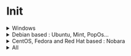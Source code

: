 <!-- markdownlint-disable MD033 -->
# Init

<details>
  <summary>Windows</summary>
  
## Choco

- [ ] install [chocolatey](https://chocolatey.org/install)

## Cmd as admin

```bash
choco feature enable -n allowGlobalConfirmation
choco install ^
7zip.install ^
adb ^
airexplorer ^
ant-renamer ^
araxismerge ^
audacity ^
autohotkey.portable ^
autoruns ^
avidemux ^
bulk-crap-uninstaller ^
chocolatey ^
chocolatey-compatibility.extension ^
chocolatey-core.extension ^
chocolatey-dotnetfx.extension ^
chocolatey-misc-helpers.extension ^
chocolatey-windowsupdate.extension ^
chocolateygui ^
clavier-plus.install ^
cpu-z.install ^
deezer ^
deno ^
digikam ^
directx ^
discord.install ^
dnsjumper ^
dotnet-6.0-desktopruntime ^
dotnet-7.0-desktopruntime ^
dotnet-desktopruntime ^
DotNet3.5 ^
DotNet4.5.2 ^
dotnetfx ^
exiftool ^
exiftoolgui ^
ffmpeg ^
filebot ^
filezilla ^
geekbench5 ^
geforce-experience ^
Ghostscript ^
Ghostscript.app ^
git.install ^
gnumeric ^
GoogleChrome ^
gpu-z ^
greenshot ^
handbrake.install ^
hashmyfiles ^
hpusbdisk ^
hyperfine ^
imageglass ^
InkScape ^
irfanview ^
irfanviewplugins ^
javaruntime ^
jbs ^
jre8 ^
KB2919355 ^
KB2919442 ^
KB2999226 ^
KB3033929 ^
KB3035131 ^
KB3063858 ^
launchyqt ^
lockhunter ^
lossless-cut ^
makemkv ^
mediainfo ^
mkvtoolnix ^
mpv.install ^
netfx-4.7.2 ^
nodejs-lts ^
notepadplusplus.install ^
onlyoffice ^
openhardwaremonitor ^
paint.net ^
picard ^
pnpm ^
powertoys ^
procexp ^
python3 ^
qbittorrent ^
rapidee ^
riot ^
rufus ^
shutup10 ^
slack ^
soulseek ^
speccy ^
spek ^
spotify ^
steam ^
streamlabs-obs ^
stretchly ^
subtitleedit ^
sumatrapdf.portable ^
svg-explorer-extension ^
tagscanner ^
teamviewer ^
treesizefree ^
usbdeview ^
vcredist-all ^
vcredist140 ^
vcredist2005 ^
vcredist2008 ^
vcredist2010 ^
vcredist2012 ^
vcredist2013 ^
vcredist2015 ^
vcredist2017 ^
virtualdub ^
virustotaluploader ^
vlc.install ^
vscode.install ^
webview2-runtime ^
winfetch ^
yarn ^
winmerge
```

Remember last line should not have any `^`, the special char that tells windows cmd to process a multi line command.

Avoid :

- geforce-game-ready-driver : each choco update rollback to old graphic drivers

## Chrome or other

- [ ] start sync
- [ ] settings > set as default browser
- [ ] login to github & edit this manual to add missing steps (so meta)
- [ ] setup violent-monkey settings > sync > google drive > authorize

## Explorer

- [ ] pin explorer to task bar
- [ ] make downloads shortcut points to d:
- [ ] options > display : set typical stuff
- [ ] add quick access to portable apps folder
- [ ] copy `.ssh` keys
- [ ] copy `documents` saved games

## Misc

- [ ] press Win+R , type `shell:startup`, hit Enter, go up one level & drag Launchy shortcut to Startup folder to make it start with windows
- [ ] use autoruns to remove useless things at startup
- [ ] start & setup Stretchly

## Windows

- [ ] activate windows
- [ ] enable windows night luminosity mode
- [ ] enable windows dark mode
- [ ] disable XBox game bar
- [ ] enable BitLocker
- [ ] change machine name
- [ ] use power mode in energy settings
- [ ] remove sound notifications
- [ ] open advanced power settings to prevent hibernation exit via shitty timers
- [ ] open device manager, open settings of ethernet network card, disable ability to exit from hibernation
- [ ] remove more shit with [O&O ShutUp10](https://www.oo-software.com/en/shutup10)
- [ ] restart
- [ ] as a user, open cmd and `C:\tools\winfetch\winfetch.bat > fetch-once.log`, open & check that `fetch-once.log` is correct

## Git bash

- [ ] options : Looks -> dracula theme, Text -> font size to 11, Mouse -> right btn paste, Window 120 x 30

### Android development environnement
  
Set env variables with this but copy/paste to notepad to have CRLF & copy/paste into CMD after (thx m$) :

```batch
setx PATH "D:\Android\android-sdk\platform-tools;D:\Android\android-sdk\tools;D:\Android\android-sdk\tools\bin;D:\Apps\AdoptOpenJDK\jdk8u192-b12\bin;D:\Apps\Node\14"
setx ANDROID_HOME "D:\Android\android-sdk"
setx JAVA_HOME "D:\Apps\AdoptOpenJDK\jdk8u192-b12"
```

Then :

- [ ] install nativescript `npm install -g nativescript` && check all with `tns doctor`
- [ ] open cmd & `"%ANDROID_HOME%/extras/intel/Hardware_Accelerated_Execution_Manager/intelhaxm-android.exe"`
- [ ] then `"%ANDROID_HOME%/extras/intel/Hardware_Accelerated_Execution_Manager/haxm_check.exe"` should gives two yes
- [ ] `avdmanager create avd -n avd_28_xl -k "system-images;android-28;google_apis;x86_64" -d pixel_xl` && `%ANDROID_HOME%/emulator/emulator -avd avd_28_xl` you should see the avd starting

</details>

<details>
  <summary>Debian based : Ubuntu, Mint, PopOs...</summary>
  <br>
  
Install these deb :

- [Chrome](https://www.google.com/intl/fr_fr/chrome)
- [VsCode](https://code.visualstudio.com/download)
- [Steam](https://store.steampowered.com/about)
- [Stretchly](https://github.com/hovancik/stretchly/releases)

```bash  
wget -qO- https://deb.nodesource.com/setup_18.x | sudo -E bash -
sudo apt install -y nodejs screenfetch
echo -e "alias ..='cd ..' \n alias install='sudo apt install' \n alias apt='sudo apt' \n alias mkdir='mkdir -pv' \n alias merge=meld \n alias whatsmyip='curl http://ipecho.net/plain; echo' \n alias psg='ps aux | grep -v grep | grep -i -e VSZ -e' \n echo '' \n screenfetch \n echo ' Welcome ${USER} ^^' \n echo ''" > ~/.bash_aliases # make sure bash_aliases is sourced in ~/.bashrc
source ~/.bash_aliases
sudo apt install git aria2 nano curl -y # vvv below is for desktop only vvv
sudo apt install pinta gparted meld mediainfo mkvtoolnix mkvtoolnix-gui mpv xsel shotwell synaptic vlc ffmpeg -y
sudo add-apt-repository ppa:qbittorrent-team/qbittorrent-stable
sudo apt update
sudo apt install qbittorrent -y
sudo apt autoremove -y
echo -e "optional : you can manually run 'sudo apt install ttf-mscorefonts-installer' & 'sudo fc-cache -f -v' to get win fonts & clear font cache"
```

</details>

<details>
  <summary>CentOS, Fedora and Red Hat based : Nobara</summary>
  <br>

  Install these rpm :

- [Chrome](https://www.google.com/intl/fr_fr/chrome)
- [VsCode](https://code.visualstudio.com/download)

```bash
sudo snap install node --classic --channel=18 # sudo dnf module install nodejs:18/common # not working on Nobara 38
sudo dnf install neofetch git aria2 nano curl -y # vvv below is for desktop only vvv
sudo dnf install pinta gparted meld mediainfo mkvtoolnix mkvtoolnix-gui mpv xsel shotwell vlc ffmpeg qbittorrent -y
```

To use XBox 360 controller on Nobara :

```bash
sudo dnf copr enable petrb/xboxdrv -y
sudo dnf install xboxdrv -y
lsmod | grep xpad # should return nothing, if not : sudo rmmod xpad / sudo rmmod hid_xpadneo / ...

```

</details>

<details>
  <summary>All</summary>

  Copy ssh keys then :
  
  ```bash
sudo chmod 700 ~/.ssh/ -R
mkdir ~/.npm-global
npm config set prefix '~/.npm-global'
npm i pnpm ts-node -g # remember to use --transpileOnly
export PATH="~/.npm-global/bin:$PATH"
pnpm setup
mkdir ~/Projects/github -p
cd ~/Projects/github
git clone git@github.com:Mamas-Rescue/website.git mama-rescue-website
git clone git@github.com:Shuunen/c-est-donne.git
git clone git@github.com:Shuunen/eslint-plugin-shuunen.git
git clone git@github.com:Shuunen/finga.git
git clone git@github.com:Shuunen/flood-it.git
git clone git@github.com:Shuunen/folio.git
git clone git@github.com:Shuunen/ging.git
git clone git@github.com:Shuunen/goals.git
git clone git@github.com:Shuunen/jozzo.git
git clone git@github.com:Shuunen/musiblox.git
git clone git@github.com:Shuunen/ntlite-configs.git
git clone git@github.com:Shuunen/recipes.git
git clone git@github.com:Shuunen/regex-converter.git
git clone git@github.com:Shuunen/repo-checker.git
git clone git@github.com:Shuunen/shuutils.git
git clone git@github.com:Shuunen/snippets.git
git clone git@github.com:Shuunen/stuff-finder.git
git clone git@github.com:Shuunen/user-scripts.git
git clone git@github.com:Shuunen/video-sense.git
git clone git@github.com:Shuunen/vue-image-compare.git
git clone git@github.com:Shuunen/wcs-demo.git
git clone git@github.com:Shuunen/wcs.git
git clone git@github.com:Shuunen/what-now.git
find . -maxdepth 1 -type d \( ! -name . \) -exec bash -c "cd '{}' && git checkout master && git pull && pnpm i" \;
node snippets/configs/bin/sync.js --setup
```

- [ ] install my recommended extensions
- [ ] set display screen refresh rate to max
- [ ] Do Geekbench && `geekbench6 --gpu`, `geekbench5 --compute`, Cinebench, UserBenchmark
- [ ] [pimp with a 2k wallpaper](https://www.google.com/search?q=wallpaper+2k)
- [ ] encrypt drive

Nice app to keep in mind :

- [Boxy SVG](https://boxy-svg.com/) : simple & effective svg editor
- [Breaktimer](https://breaktimer.app/) : break reminder & eye care
- [Czkawka](https://github.com/qarmin/czkawka/releases/) : duplicate finder & cleaner
- [Digikam](https://www.digikam.org/) : photo collection manager
- [Electorrent](https://github.com/tympanix/Electorrent) : remote torrent gui
- [Filebot](https://www.filebot.net/) : rename & organize movie/tv shows files
- [FontBase](https://fontba.se/downloads/linux) : font manager
- [FontFinder](https://github.com/mmstick/fontfinder) : font viewer & manager, install fonts from google fonts
- [FSearch](https://github.com/cboxdoerfer/fsearch) : ultra fast search
- [Gdevelop](https://gdevelop.io/) : game development tool
- [Identity](https://gitlab.gnome.org/YaLTeR/identity) : compare images & videos
- [Imagine](https://github.com/meowtec/Imagine) : batch image compressor
- [JDownloader2](https://jdownloader.org/) : download manager
- [Kooha](https://github.com/SeaDve/Kooha) : screen recorder super easy to use
- [LosslessCut](https://github.com/mifi/lossless-cut/releases) : cut videos
- [MetaGrabber](https://github.com/andreaswilli/meta-grabber/releases) : get metadata from videos
- [Picard](https://picard.musicbrainz.org/) : music tagger
- [Spek](https://github.com/alexkay/spek) : audio spectrum analyzer
- [ULauncher](https://ulauncher.io) : great app launcher
- [ULauncher Adwaita-gtk4](https://github.com/lighttigerXIV/ulauncher-adwaita-gtk4) : great dark theme for ULauncher
- [ULauncher Custom Scripts](https://github.com/NastuzziSamy/ulauncher-custom-scripts) : allow to run custom scripts from ULauncher
- [Upscayl](https://github.com/upscayl/upscayl) : great image upscale tool

</details>
